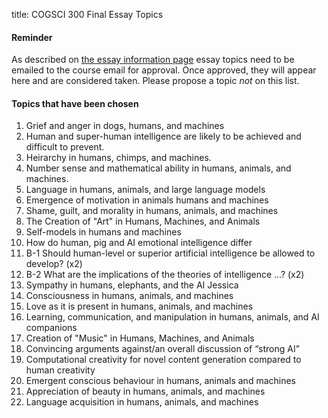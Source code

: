 title: COGSCI 300 Final Essay Topics

#### Reminder

As described on [the essay information page](cogsci-300-essay-information.html) essay topics need to be emailed to the course email for approval. Once approved, they will appear here and are considered taken.  Please propose a topic *not* on this list.

#### Topics that have been chosen

1. Grief and anger in dogs, humans, and machines
2. Human and super-human intelligence are likely to be achieved and difficult to prevent.
3. Heirarchy in humans, chimps, and machines.
4. Number sense and mathematical ability in humans, animals, and machines.
5. Language in humans, animals, and large language models
6. Emergence of motivation in animals humans and machines
7. Shame, guilt, and morality in humans, animals, and machines
8. The Creation of "Art" in Humans, Machines, and Animals
9. Self-models in humans and machines
10. How do human, pig and AI emotional intelligence differ
11. B-1 Should human-level or superior artificial intelligence be allowed to develop? (x2)
12. B-2 What are the implications of the theories of intelligence ...? (x2) 
13. Sympathy in humans, elephants, and the AI Jessica
14. Consciousness in humans, animals, and machines
15. Love as it is present in humans, animals, and machines
16. Learning, communication, and manipulation in humans, animals, and AI companions
17. Creation of "Music" in Humans, Machines, and Animals
18. Convincing arguments against/an overall discussion of “strong AI”
19. Computational creativity for novel content generation compared to human creativity
20. Emergent conscious behaviour in humans, animals and machines
21. Appreciation of beauty in humans, animals, and machines
22. Language acquisition in humans, animals, and machines


